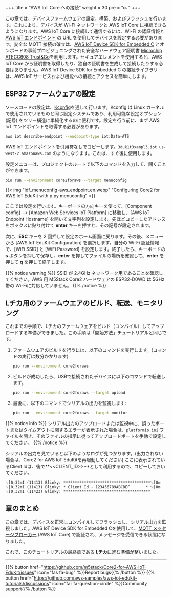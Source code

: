 +++
title = "AWS IoT Core への接続"
weight = 30
pre = "<b>c. </b>"
+++

この章では、デバイスファームウェアの設定、構築、およびフラッシュを行います。これにより、デバイスが Wi-Fi ネットワークと AWS IoT Core に接続できるようになります。AWS IoT Core に接続して通信するには、Wi-Fi の認証情報と [AWS IoT エンドポイント](https://docs.aws.amazon.com/iot/latest/developerguide/connect-to-iot.html#iot-device-endpoint-intro) の URL を使用してデバイスを設定する必要があります。安全な MQTT 接続の確立は、[AWS IoT Device SDK for Embedded C](https://github.com/espressif/aws-iot-device-sdk-embedded-C/tree/61f25f34712b1513bf1cb94771620e9b2b001970) とオンボードの事前プロビジョニングされた安全なハードウェア証明書 [Microchip ATECC608 Trust&Go](https://www.microchip.com/wwwproducts/en/ATECC608B-TNGTLS)を利用します。セキュアエレメントを使用すると、AWS IoT Core から証明書を取得したり、独自の証明書を生成して接続したりする必要はありません。AWS IoT Device SDK for Embedded C の接続ライブラリは、AWS IoT サービスおよび機能への接続とアクセスを簡単にします。

## ESP32 ファームウェアの設定
ソースコードの設定は、[Kconfig](https://www.kernel.org/doc/html/latest/kbuild/kconfig-language.html)を通して行います。Kconfig は Linux カーネルで使用されているものと同じ設定システムであり、利用可能な設定オプション (記号) をツリー構造に単純化するのに便利です。設定を行う前に、まず AWS IoT エンドポイントを取得する必要があります。

```bash
aws iot describe-endpoint --endpoint-type iot:Data-ATS
```
AWS IoT エンドポイントを引用符なしでコピーします。`3duk1t3xampl3.iot.us-west-2.amazonaws.com` のようになります。これは、すぐ後に使用します。

設定メニューは、プロジェクトのルートで以下のコマンドを入力して、開くことができます。
```bash
pio run --environment core2foraws --target menuconfig
```
{{< img "idf_menuconfig-aws_endpoint.en.webp" "Configuring Core2 for AWS IoT EduKit with p.py menuconfig" >}}

ここでは設定を行います。キーボードの方向キーを使って、[Component config] –> [Amazon Web Services IoT Platform] に移動し、[AWS IoT Endpoint Hostname] を開いて文字列を設定します。先ほどコピーしたアドレスをボックスに貼り付けて **enter** キーを押すと、その記号が設定されます。

次に、**ESC** キーを 2 回押して設定のホーム画面に戻ります。その後、メニューから [AWS IoT EduKit Configuration] を選択します。自分の Wi-Fi 認証情報で、[WiFi SSID] と [WiFi Password] を設定します。終了したら、キーボードの **s** ボタンを押して保存し、**enter** を押してファイルの場所を確認して、**enter** を押して **q** を押して終了します。


{{% notice warning %}}
SSID が 2.4GHz ネットワーク用であることを確認してください。AWS 用 M5Stack Core2 ハードウェアの ESP32-D0WD は 5GHz 帯の Wi-Fiに対応していません。
{{% /notice %}}

## Lチカ用のファームウエアのビルド、転送、モニタリング

これまでの手順で、Lチカのファームウェアをビルド（コンパイル）してアップロードする準備ができました。この手順は「開始方法」チュートリアルと同じです。

1) ファームウエアのビルドを行うには、以下のコマンドを実行します。(コマンドの実行は数分かかります)
    ```bash
    pio run --environment core2foraws
    ```
2) ビルドが成功したら、USBで接続されたデバイスに以下のコマンドで転送します。
    ```bash
    pio run --environment core2foraws --target upload
    ```
3) 最後に、以下のコマンドでシリアルの出力を監視します:
    ```bash
    pio run --environment core2foraws --target monitor
    ```

{{% notice info %}}
シリアル出力のアップロードまたは監視中に、誤ったポートまたはタイムアウトに関するエラーが表示された場合は、`platformio.ini` ファイルを開き、そのファイルの指示に従ってアップロードポートを手動で設定してください。
{{% /notice %}}

シリアルの出力を見ていると以下のようなログが見つかります。(出力されない場合は、Core2 for AWS IoT EduKitを再起動してください)
ここに表示されているClient Idは、後で**<<CLIENT_ID>>**として利用するので、コピーしておいてください。

```
␛[0;32mI (11413) Blinky: **************************************␛[0m
␛[0;32mI (11413) Blinky: * Client Id - 123456789ABCDEF       * ␛[0m
␛[0;32mI (11423) Blinky: **************************************
```

## 章のまとめ

この章では、デバイスを正常にコンパイルしてフラッシュし、シリアル出力を監視しました。AWS IoT Device SDK for Embedded Cを使用して、[MQTT メッセージブローカー](https://docs.aws.amazon.com/iot/latest/developerguide/protocols.html) (AWS IoT Core) で認証され、メッセージを受信できる状態になりました。

これで、このチュートリアルの最終章である [**Lチカ**](/jp/blinky-hello-world/blinking-the-leds.html)に進む準備が整いました。

---
{{% button href="https://github.com/m5stack/Core2-for-AWS-IoT-EduKit/issues" icon="fas fa-bug" %}}Report bugs{{% /button %}} {{% button href="https://github.com/aws-samples/aws-iot-edukit-tutorials/discussions" icon="far fa-question-circle" %}}Community support{{% /button %}}